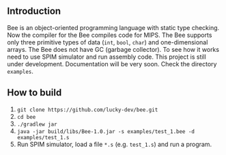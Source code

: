 ## Introduction
Bee is an object-oriented programming language with static type checking. Now the compiler for the Bee compiles code for MIPS. The Bee supports only three primitive types of data (`int`, `bool`, `char`) and one-dimensional arrays. The Bee does not have GC (garbage collector). To see how it works need to use SPIM simulator and run assembly code. This project is still under development. Documentation will be very soon. Check the directory `examples`.

## How to build
1. `git clone https://github.com/lucky-dev/bee.git`
2. `cd bee`
3. `./gradlew jar`
4. `java -jar build/libs/Bee-1.0.jar -s examples/test_1.bee -d examples/test_1.s`
8. Run SPIM simulator, load a file `*.s` (e.g. `test_1.s`) and run a program.
